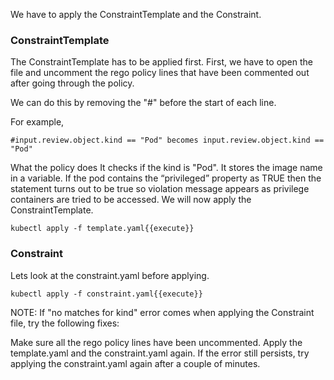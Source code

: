 We have to apply the ConstraintTemplate and the Constraint.

### ConstraintTemplate
The ConstraintTemplate has to be applied first. First, we have to open the file and uncomment the rego policy lines that have been commented out after going through the policy.

We can do this by removing the "#" before the start of each line.

For example,
```
#input.review.object.kind == "Pod" becomes input.review.object.kind == "Pod"
```
What the policy does
It checks if the kind is "Pod".
It stores the image name in a variable.
If the pod contains the “privileged” property as TRUE then the statement turns out to be true so violation message appears as privilege containers are tried to be accessed. 
We will now apply the ConstraintTemplate.

```kubectl apply -f template.yaml{{execute}}```

### Constraint
Lets look at the constraint.yaml before applying.

```kubectl apply -f constraint.yaml{{execute}}```

NOTE: If "no matches for kind" error comes when applying the Constraint file, try the following fixes:

Make sure all the rego policy lines have been uncommented.
Apply the template.yaml and the constraint.yaml again.
If the error still persists, try applying the constraint.yaml again after a couple of minutes.
